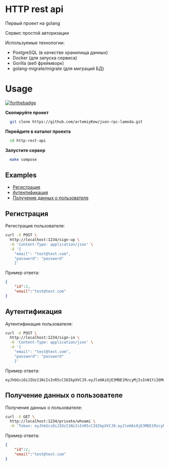 
# HTTP rest api
Первый проект на golang

Сервис простой авторизации

Используемые технологии: 
- PostgreSQL (в качестве хранилища данных)
- Docker (для запуска сервиса)
- Gorilla (веб фреймворк)
- golang-migrate/migrate (для миграций БД)

# Usage
[![forthebadge](https://forthebadge.com/images/featured/featured-built-with-love.svg)](https://forthebadge.com)

**Скопируйте проект**
```bash
  git clone https://github.com/artemiyKew/json-rpc-lamoda.git
```

**Перейдите в каталог проекта**
```bash
  cd http-rest-api
```

**Запустите сервер**
```bash
  make compose
```

## Examples
- [Регистрация](#регистрация)
- [Аутентификация](#аутентификация)
- [Получение данных о пользователе](#получение-данных-о-пользователе)

## Регистрация
Регистрация пользователя: 

```bash
curl -X POST \
  http://localhost:1234/sign-up \
  -H 'Content-Type: application/json' \
  -d '{
    "email": "test@test.com",
    "password": "password"
    }'
```
Пример ответа: 
```json
{
    "id":2,
    "email":"test@test.com"
}
```

## Аутентификация
Аутентификация пользователя:
```bash
curl -X POST \
  http://localhost:1234/sign-in \
  -H 'Content-Type: application/json' \
  -d '{
    "email": "test@test.com",
    "password": "password"
    }'
```
Пример ответа: 
```jwt
eyJhbGciOiJIUzI1NiIsInR5cCI6IkpXVCJ9.eyJleHAiOjE3MDE1MzcyMjIsInN1YiI6Mn0.HkLT91ZrAboXhJGuW4wSR1IkEaA6ezyBInlVmli9izA

```

## Получение данных о пользователе
Получение данных о пользователе:

```bash
curl -X GET \
  http://localhost:1234/private/whoami \
  -H 'Token: eyJhbGciOiJIUzI1NiIsInR5cCI6IkpXVCJ9.eyJleHAiOjE3MDE1MzcyMjIsInN1YiI6Mn0.HkLT91ZrAboXhJGuW4wSR1IkEaA6ezyBInlVmli9izA'
```
Пример ответа: 
```json
{
    "id":2,
    "email":"test@test.com"
}
```



